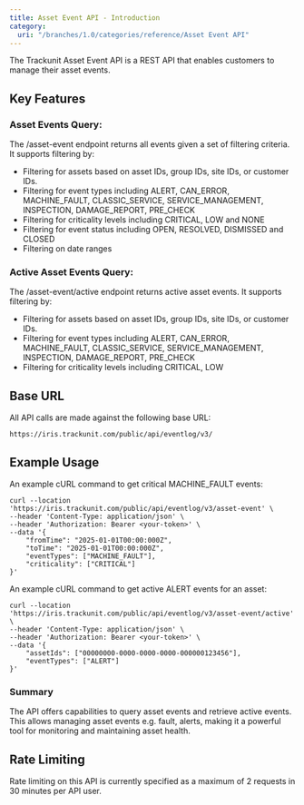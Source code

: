 ```yaml
---
title: Asset Event API - Introduction
category:
  uri: "/branches/1.0/categories/reference/Asset Event API"
---
```

The Trackunit Asset Event API is a REST API that enables customers to manage their asset events.

## Key Features

### Asset Events Query:

The /asset-event endpoint returns all events given a set of filtering criteria. It supports filtering by:
- Filtering for assets based on asset IDs, group IDs, site IDs, or customer IDs.
- Filtering for event types including ALERT, CAN_ERROR, MACHINE_FAULT, CLASSIC_SERVICE, SERVICE_MANAGEMENT, INSPECTION, DAMAGE_REPORT, PRE_CHECK
- Filtering for criticality levels including CRITICAL, LOW and NONE
- Filtering for event status including OPEN, RESOLVED, DISMISSED and CLOSED
- Filtering on date ranges

### Active Asset Events Query:

The /asset-event/active endpoint returns active asset events. It supports filtering by:
- Filtering for assets based on asset IDs, group IDs, site IDs, or customer IDs.
- Filtering for event types including ALERT, CAN_ERROR, MACHINE_FAULT, CLASSIC_SERVICE, SERVICE_MANAGEMENT, INSPECTION, DAMAGE_REPORT, PRE_CHECK
- Filtering for criticality levels including CRITICAL, LOW

## Base URL

All API calls are made against the following base URL:

`https://iris.trackunit.com/public/api/eventlog/v3/`

## Example Usage

An example cURL command to get critical MACHINE_FAULT events:

```curl
curl --location 'https://iris.trackunit.com/public/api/eventlog/v3/asset-event' \
--header 'Content-Type: application/json' \
--header 'Authorization: Bearer <your-token>' \
--data '{
    "fromTime": "2025-01-01T00:00:000Z",
    "toTime": "2025-01-01T00:00:000Z",
    "eventTypes": ["MACHINE_FAULT"],
    "criticality": ["CRITICAL"]
}'
```

An example cURL command to get active ALERT events for an asset:

```curl
curl --location 'https://iris.trackunit.com/public/api/eventlog/v3/asset-event/active' \
--header 'Content-Type: application/json' \
--header 'Authorization: Bearer <your-token>' \
--data '{
    "assetIds": ["00000000-0000-0000-0000-000000123456"],
    "eventTypes": ["ALERT"]
}'
```

### Summary

The API offers capabilities to query asset events and retrieve active events.
This allows managing asset events e.g. fault, alerts, making it a powerful tool for monitoring and maintaining asset health.

## Rate Limiting

Rate limiting on this API is currently specified as a maximum of 2 requests in 30 minutes per API user.
